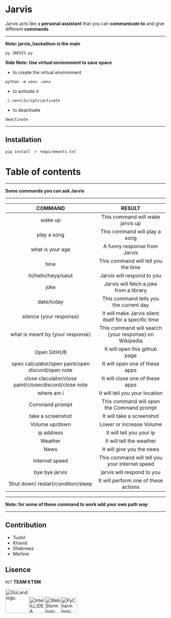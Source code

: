 # Jarvis
Jarvis acts like a **personal assistant** that you can **communicate to** and give different **commands**.
***
**Note: jarvis_hackathon is the main**

```
py JARVIS.py
```

**Side Note: Use virtual environment to save space**

- to create the virtual environment

```
python -m venv .venv
```

- to activate it
```
.\.venv\Scripts\activate
```
- to deactivate
```
deactivate
```

***
## Installation
```
pip install -r requirements.txt
```
# Table of contents
***
**Some commands you can ask Jarvis**
***

| COMMAND | RESULT |
| :---:   | :---: | 
| wake up | This command will wake jarvis up |
| play a song | This command will play a song |
| what is your age | A funny response from Jarvis |
| time | This command will tell you the time |
| hi/hello/heya/salut | Jarvis will respond to you |
| joke | Jarvis will fetch a joke from a library |
| date/today | This command tells you the current day |
| silence {your response} | It will make Jarvis silent itself for a specific time  |
| what is meant by {your response} | This command will search {your response} on Wikipedia |
| Open GitHUB | It will open this github page |
| open calculator/open paint/open discord/open note | It will open one of these apps |
| close claculator/close paint/closecdiscord/close note | It will close one of these apps |
| where am i | It will tell you your location |
| Command prompt | This command will open the Command prompt |
| take a screenshot | It will take a screenshot |
| Volume up/down | Lower or increase Volume |
| ip address | It will tell you your ip |
| Weather | It will tell the weather |
| News | It will give you the news |
| Internet speed | This command will tell you your internet speed |
| bye bye jarvis | jarvis will respond to you |
| Shut down/ restart/condition/sleep | It will perform one of these actions |

***
**Note: for some of these command to work add your own path way**
***


## Contribution
- Tushil
- Khavid
- Shabneez
- Martine

## Lisence
```MIT``` **TEAM KTSM**

<img width="75px" src="https://resources.jetbrains.com.cn/storage/products/company/brand/logos/GoLand_icon.svg" alt="GoLand logo."/><img width="50px" src="https://resources.jetbrains.com.cn/storage/products/company/brand/logos/IntelliJ_IDEA_icon.svg" alt="IntelliJ_IDEA logo."/><img width="50px" src="https://resources.jetbrains.com.cn/storage/products/company/brand/logos/WebStorm_icon.svg" alt="WebStorm logo."/><img width="50px" src="https://resources.jetbrains.com.cn/storage/products/company/brand/logos/PyCharm_icon.svg" alt="PyCharm logo."/>

